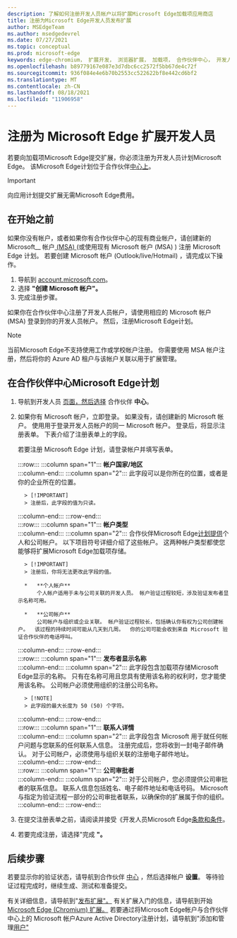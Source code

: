 ```yaml
---
description: 了解如何注册开发人员帐户以将扩展Microsoft Edge加载项应用商店
title: 注册为Microsoft Edge开发人员发布扩展
author: MSEdgeTeam
ms.author: msedgedevrel
ms.date: 07/27/2021
ms.topic: conceptual
ms.prod: microsoft-edge
keywords: edge-chromium， 扩展开发， 浏览器扩展， 加载项， 合作伙伴中心， 开发人员
ms.openlocfilehash: b89779167e087e3d7dbc6cc2572f5bb67de4c72f
ms.sourcegitcommit: 936f084e4e6b70b2553cc522622bf8e442cd6bf2
ms.translationtype: MT
ms.contentlocale: zh-CN
ms.lasthandoff: 08/18/2021
ms.locfileid: "11906958"
---
```

# <a name="register-as-a-microsoft-edge-extension-developer"></a>注册为 Microsoft Edge 扩展开发人员  

若要向加载项Microsoft Edge提交扩展，你必须注册为开发人员计划Microsoft Edge。  该Microsoft Edge计划位于合作伙伴[中心上][MicrosoftPartnerCenter]。  

> [!IMPORTANT]
> 向应用计划提交扩展无需Microsoft Edge费用。  

## <a name="before-you-begin"></a>在开始之前  

如果你没有帐户，或者如果你有合作伙伴中心的现有商业帐户，请创建新的 Microsoft__ 帐户[ (MSA) ][WindowsCommunityEverythingAboutMicrosoftAccounts] (或使用现有 Microsoft 帐户 (MSA) ) 注册 Microsoft Edge 计划。  若要创建 Microsoft 帐户 \(Outlook/live/Hotmail\) ，请完成以下操作。  

1. 导航到 [account.microsoft.com][MicrosoftAccount]。  
1. 选择 **"创建 Microsoft 帐户"。**
1. 完成注册步骤。
    
如果你在合作伙伴中心注册了开发人员帐户，请使用相应的 Microsoft 帐户 \(MSA\) 登录到你的开发人员帐户。 然后，注册Microsoft Edge计划。 

> [!NOTE]
> 当前Microsoft Edge不支持使用工作或学校帐户注册。 你需要使用 MSA 帐户注册，然后将你的 Azure AD 租户与该帐户关联以用于扩展管理。 

## <a name="enroll-in-the-microsoft-edge-program-on-partner-center"></a>在合作伙伴中心Microsoft Edge计划  

1.  导航到开发人员 [页面，然后选择][MicrosoftPartnerCenter] 合作伙伴 **中心**。  
1.  如果你有 Microsoft 帐户，立即登录。  如果没有，请创建新的 Microsoft 帐户。 使用用于登录开发人员帐户的同一 Microsoft 帐户。  登录后，将显示注册表单。 下表介绍了注册表单上的字段。  
    
    若要注册 Microsoft Edge 计划，请登录帐户并填写表单。  
    
    :::row:::
       :::column span="1":::
          **帐户国家/地区**  
       :::column-end:::
       :::column span="2":::
          此字段可以是你所在的位置，或者是你的企业所在的位置。  
          
          > [!IMPORTANT]
          > 注册后，此字段的值为只读。  
          
       :::column-end:::
    :::row-end:::  
    :::row:::
       :::column span="1":::
          **帐户类型**  
       :::column-end:::
       :::column span="2":::
          合作伙伴Microsoft Edge[计划提供][MicrosoftPartnerCenter]个人和公司帐户。 以下项目符号详细介绍了这些帐户。  这两种帐户类型都使您能够将扩展Microsoft Edge加载项存储。  
          
          > [!IMPORTANT]
          > 注册后，你将无法更改此字段的值。  
          
          *   **个人帐户**  
              个人帐户适用于未与公司关联的开发人员。 帐户验证过程较短，涉及验证发布者显示名称可用。  

          *   **公司帐户**  
              公司帐户与组织或企业关联。 帐户验证过程较长，包括确认你有权为公司创建帐户。  该过程的持续时间可能从几天到几周。  你的公司可能会收到来自 Microsoft 验证合作伙伴的电话呼叫。
              
       :::column-end:::
    :::row-end:::  
    :::row:::
       :::column span="1":::
          **发布者显示名称**  
       :::column-end:::
       :::column span="2":::
          此字段包含加载项存储Microsoft Edge显示的名称。 只有在名称可用且您具有使用该名称的权利时，您才能使用该名称。  公司帐户必须使用组织的注册公司名称。  
          
          > [!NOTE]
          > 此字段的最大长度为 50 (50) 个字符。  
          
       :::column-end:::
    :::row-end:::  
    :::row:::
       :::column span="1":::
          **联系人详情**  
       :::column-end:::
       :::column span="2":::
          此字段包含 Microsoft 用于就任何帐户问题与您联系的任何联系人信息。 注册完成后，您将收到一封电子邮件确认。 对于公司帐户，必须使用与组织关联的注册电子邮件地址。  
       :::column-end:::
    :::row-end:::  
    :::row:::
       :::column span="1":::
          **公司审批者**  
       :::column-end:::
       :::column span="2":::
          对于公司帐户，您必须提供公司审批者的联系信息。 联系人信息包括姓名、电子邮件地址和电话号码。 Microsoft 与指定为验证流程一部分的公司审批者联系，以确保你的扩展属于你的组织。  
       :::column-end:::
    :::row-end:::  
    
1.  在提交注册表单之前，请阅读并接受《开发人员Microsoft Edge[条款和条件][MicrosoftAppDeveloperAgreement]。  
1.  若要完成注册，请选择"完成 **"。**  
    
## <a name="next-steps"></a>后续步骤  

若要显示你的验证状态，请导航到合作伙伴 [中心][MicrosoftPartnerCenter] ，然后选择帐户 **设置**。  等待验证过程完成时，继续生成、测试和准备提交。

有关详细信息，请导航到"[发布扩展"。][ExtensionsChromiumPublishExtension]  有关扩展入门的信息，请导航到开始[Microsoft Edge (Chromium) 扩展。][ExtensionsChromiumGettingStartedIndex] 若要通过将Microsoft Edge帐户与合作伙伴中心上的 Microsoft 帐户Azure Active Directory注册计划，请导航到"添加和管理[用户"][AddandManageUsers]

<!-- links -->  

[AddandManageUsers]: ./aad-account.md "添加和管理用户|Microsoft Docs"

[ExtensionsChromiumGettingStartedIndex]: ../getting-started/index.md "有关扩展Microsoft Edge (Chromium) 入门|Microsoft Docs"  
[ExtensionsChromiumPublishExtension]:  ./publish-extension.md "发布扩展|Microsoft Docs"  

[MicrosoftAppDeveloperAgreement]:  /legal/windows/agreements/app-developer-agreement "应用开发人员协议|Microsoft Docs"  

[MicrosoftAccount]:  https://account.microsoft.com/account "Microsoft 帐户"  

[MicrosoftPartnerCenter]:  https://partner.microsoft.com/dashboard/microsoftedge/public/login?ref=dd "合作伙伴中心"  

[WindowsCommunityEverythingAboutMicrosoftAccounts]:  https://community.windows.com/stories/everything-you-need-to-know-about-microsoft-accounts "你需要了解的 Microsoft 帐户信息|Windows Community"  
